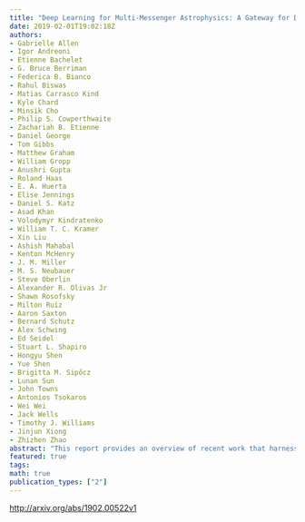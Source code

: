 ```yaml
---
title: "Deep Learning for Multi-Messenger Astrophysics: A Gateway for Discovery   in the Big Data Era"
date: 2019-02-01T19:02:18Z
authors:
- Gabrielle Allen
- Igor Andreoni
- Etienne Bachelet
- G. Bruce Berriman
- Federica B. Bianco
- Rahul Biswas
- Matias Carrasco Kind
- Kyle Chard
- Minsik Cho
- Philip S. Cowperthwaite
- Zachariah B. Etienne
- Daniel George
- Tom Gibbs
- Matthew Graham
- William Gropp
- Anushri Gupta
- Roland Haas
- E. A. Huerta
- Elise Jennings
- Daniel S. Katz
- Asad Khan
- Volodymyr Kindratenko
- William T. C. Kramer
- Xin Liu
- Ashish Mahabal
- Kenton McHenry
- J. M. Miller
- M. S. Neubauer
- Steve Oberlin
- Alexander R. Olivas Jr
- Shawn Rosofsky
- Milton Ruiz
- Aaron Saxton
- Bernard Schutz
- Alex Schwing
- Ed Seidel
- Stuart L. Shapiro
- Hongyu Shen
- Yue Shen
- Brigitta M. Sipőcz
- Lunan Sun
- John Towns
- Antonios Tsokaros
- Wei Wei
- Jack Wells
- Timothy J. Williams
- Jinjun Xiong
- Zhizhen Zhao
abstract: "This report provides an overview of recent work that harnesses the Big Data Revolution and Large Scale Computing to address grand computational challenges in Multi-Messenger Astrophysics, with a particular emphasis on real-time discovery campaigns. Acknowledging the transdisciplinary nature of Multi-Messenger Astrophysics, this document has been prepared by members of the physics, astronomy, computer science, data science, software and cyberinfrastructure communities who attended the NSF-, DOE- and NVIDIA-funded  arcsecDeep Learning for Multi-Messenger Astrophysics: Real-time Discovery at Scale arcsec workshop, hosted at the National Center for Supercomputing Applications, October 17-19, 2018. Highlights of this report include unanimous agreement that it is critical to accelerate the development and deployment of novel, signal-processing algorithms that use the synergy between artificial intelligence (AI) and high performance computing to maximize the potential for scientific discovery with Multi-Messenger Astrophysics. We discuss key aspects to realize this endeavor, namely (i) the design and exploitation of scalable and computationally efficient AI algorithms for Multi-Messenger Astrophysics; (ii) cyberinfrastructure requirements to numerically simulate astrophysical sources, and to process and interpret Multi-Messenger Astrophysics data; (iii) management of gravitational wave detections and triggers to enable electromagnetic and astro-particle follow-ups; (iv) a vision to harness future developments of machine and deep learning and cyberinfrastructure resources to cope with the scale of discovery in the Big Data Era; (v) and the need to build a community that brings domain experts together with data scientists on equal footing to maximize and accelerate discovery in the nascent field of Multi-Messenger Astrophysics."
featured: true
tags:
math: true
publication_types: ["2"]
---
```

http://arxiv.org/abs/1902.00522v1
